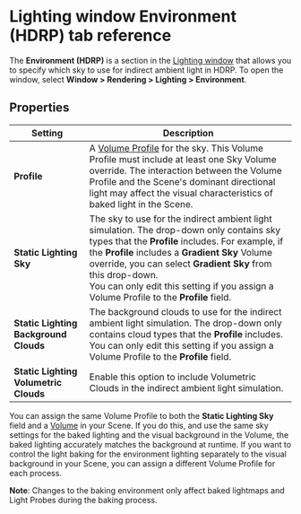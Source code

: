 # Lighting window Environment (HDRP) tab reference

The **Environment (HDRP)** is a section in the [Lighting window](https://docs.unity3d.com/Manual/lighting-window.html) that allows you to specify which sky to use for indirect ambient light in HDRP. To open the window, select **Window > Rendering > Lighting > Environment**.

## Properties

| **Setting**                           | **Description**                                              |
| ------------------------------------- | ------------------------------------------------------------ |
| **Profile**                           | A [Volume Profile](create-a-volume-profile.md) for the sky. This Volume Profile must include at least one Sky Volume override. The interaction between the Volume Profile and the Scene's dominant directional light may affect the visual characteristics of baked light in the Scene. |
| **Static Lighting Sky**               | The sky to use for the indirect ambient light simulation. The drop-down only contains sky types that the **Profile** includes. For example, if the **Profile** includes a **Gradient Sky** Volume override, you can select **Gradient Sky** from this drop-down.<br/>You can only edit this setting if you assign a Volume Profile to the **Profile** field. |
| **Static Lighting Background Clouds** | The background clouds to use for the indirect ambient light simulation. The drop-down only contains cloud types that the **Profile** includes.<br/>You can only edit this setting if you assign a Volume Profile to the **Profile** field. |
| **Static Lighting Volumetric Clouds** | Enable this option to include Volumetric Clouds in the indirect ambient light simulation. |

You can assign the same Volume Profile to both the **Static Lighting Sky** field and a [Volume](understand-volumes.md) in your Scene. If you do this, and use the same sky settings for the baked lighting and the visual background in the Volume, the baked lighting accurately matches the background at runtime. If you want to control the light baking for the environment lighting separately to the visual background in your Scene, you can assign a different Volume Profile for each process.

**Note**: Changes to the baking environment only affect baked lightmaps and Light Probes during the baking process.